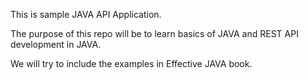 This is sample JAVA API Application.

The purpose of this repo will be to learn basics of JAVA and
REST API development in JAVA.

We will try to include the examples in Effective JAVA book.
